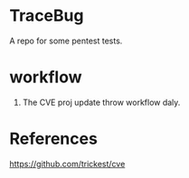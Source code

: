 # TraceBug
A repo for some pentest tests.

# workflow
1. The CVE proj update throw workflow daly.


# References
https://github.com/trickest/cve